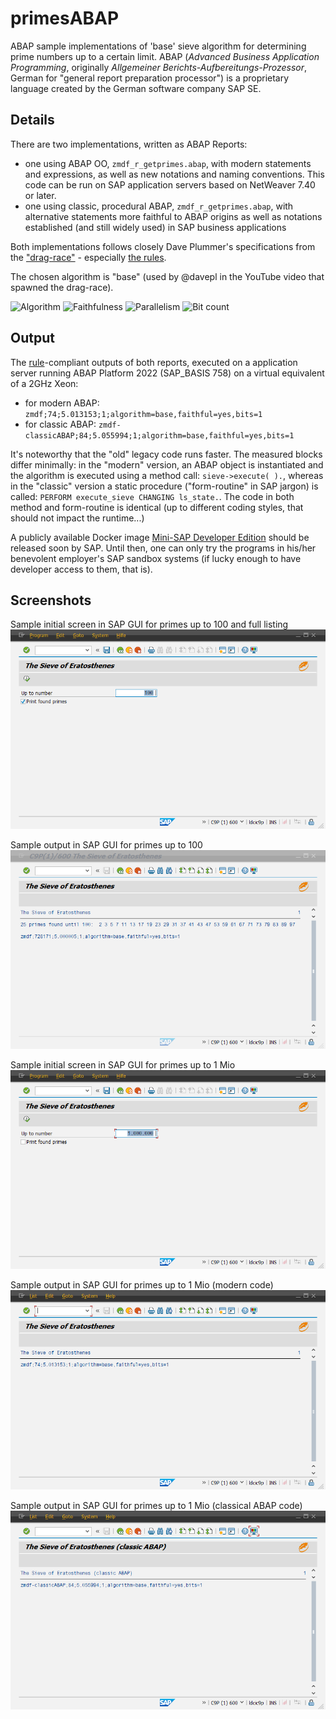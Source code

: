 # primesABAP
ABAP sample implementations of 'base' sieve algorithm for determining prime numbers up to a certain limit. ABAP (*Advanced Business Application Programming*, originally *Allgemeiner Berichts-Aufbereitungs-Prozessor*, German for "general report preparation processor") is a proprietary language created by the German software company SAP SE. 


## Details
There are two implementations, written as ABAP Reports:
- one using ABAP OO, `zmdf_r_getprimes.abap`, with modern statements and expressions, as well as new notations and naming conventions. This code can be run on SAP application servers based on NetWeaver 7.40 or later.
- one using classic, procedural ABAP, `zmdf_r_getprimes.abap`, with alternative statements more faithful to ABAP origins as well as notations established (and still widely used) in SAP business applications 

Both implementations follows closely Dave Plummer's specifications from the  ["drag-race"](https://github.com/PlummersSoftwareLLC/Primes/blob/drag-race/CONTRIBUTING.md) - especially [the rules](https://github.com/PlummersSoftwareLLC/Primes/blob/drag-race/CONTRIBUTING.md#rules).

The chosen algorithm is "base" (used by @davepl in the YouTube video that spawned the drag-race).

![Algorithm](https://img.shields.io/badge/Algorithm-base-green) ![Faithfulness](https://img.shields.io/badge/Faithful-yes-green) ![Parallelism](https://img.shields.io/badge/Parallel-no-green) ![Bit count](https://img.shields.io/badge/Bits-1-green)

## Output
The [rule](https://github.com/PlummersSoftwareLLC/Primes/blob/drag-race/CONTRIBUTING.md#output)-compliant outputs of both reports, executed on a application server running ABAP Platform 2022 (SAP_BASIS 758) on a virtual equivalent of a 2GHz Xeon: 
- for modern ABAP: `zmdf;74;5.013153;1;algorithm=base,faithful=yes,bits=1`
- for classic ABAP: `zmdf-classicABAP;84;5.055994;1;algorithm=base,faithful=yes,bits=1`

It's noteworthy that the "old" legacy code runs faster. The measured blocks differ minimally: in the "modern" version, an ABAP object is instantiated and the algorithm is executed using a method call: `sieve->execute( ).`, whereas in the "classic" version a static procedure ("form-routine" in SAP jargon) is called: `PERFORM execute_sieve CHANGING ls_state.`. The code in both method and form-routine is identical (up to different coding styles, that should not impact the runtime...)

A publicly available Docker image [Mini-SAP Developer Edition]( https://blogs.sap.com/2021/02/15/sap-abap-platform-1909-developer-edition-available-soon/) should be released soon by SAP. Until then, one can only try the programs in his/her benevolent employer's SAP sandbox systems (if lucky enough to have developer access to them, that is).

## Screenshots
Sample initial screen in SAP GUI for primes up to 100 and full listing
![Sample initial screen for up to 100 and full listing](/screenshots/SAPGUI-InitialScreen-100.png)

Sample output in SAP GUI for primes up to 100
![Sample output for up to 100](/screenshots/SAPGUI-Results-100.png)

Sample initial screen in SAP GUI for primes up to 1 Mio
![Sample initial screen for up to 1 Mio](/screenshots/SAPGUI-InitialScreen-1Mio.png)

Sample output in SAP GUI for primes up to 1 Mio (modern code)
![Sample output for up to 1 Mio](/screenshots/SAPGUI-Results-1Mio.png)

Sample output in SAP GUI for primes up to 1 Mio (classical ABAP code)
![Sample output for up to 1 Mio (classic ABAP)](/screenshots/SAPGUI-Results-1Mio-classic.png)
